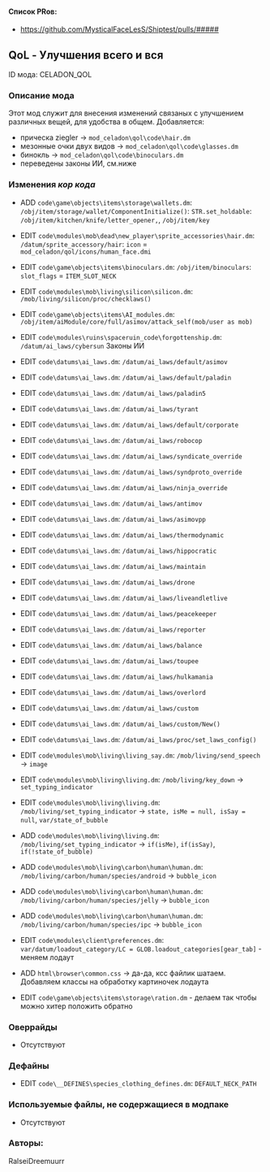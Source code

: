 

#### Список PRов:

- https://github.com/MysticalFaceLesS/Shiptest/pulls/#####
<!--
  Ссылки на PRы, связанные с модом:
  - Создание
  - Большие изменения
-->

<!-- Название мода. Не важно на русском или на английском. -->
## QoL - Улучшения всего и вся

ID мода: CELADON_QOL
<!--
  Название модпака прописными буквами, СОЕДИНЁННЫМИ_ПОДЧЁРКИВАНИЕМ,
  которое ты будешь использовать для обозначения файлов.
-->

### Описание мода

Этот мод служит для внесения изменений связаных с улучшением различных вещей, для удобства в общем.
Добавляется: 
- прическа ziegler -> `mod_celadon\qol\code\hair.dm`
- мезонные очки двух видов -> `mod_celadon\qol\code\glasses.dm`
- бинокль -> `mod_celadon\qol\code\binoculars.dm`
- переведены законы ИИ, см.ниже
<!--
  Что он делает, что добавляет: что, куда, зачем и почему - всё здесь.
  А также любая полезная информация.
-->

### Изменения *кор кода*

- ADD `code\game\objects\items\storage\wallets.dm`: `/obj/item/storage/wallet/ComponentInitialize()`: `STR.set_holdable`: `/obj/item/kitchen/knife/letter_opener,`, `/obj/item/key`
- EDIT `code\modules\mob\dead\new_player\sprite_accessories\hair.dm`: `/datum/sprite_accessory/hair`: `icon` = `mod_celadon/qol/icons/human_face.dmi`
- EDIT `code\game\objects\items\binoculars.dm`: `/obj/item/binoculars`: `slot_flags` = `ITEM_SLOT_NECK`
- EDIT `code\modules\mob\living\silicon\silicon.dm`: `/mob/living/silicon/proc/checklaws()`
- EDIT `code\game\objects\items\AI_modules.dm`: `/obj/item/aiModule/core/full/asimov/attack_self(mob/user as mob)`
- EDIT `code\modules\ruins\spaceruin_code\forgottenship.dm`: `/datum/ai_laws/cybersun`
Законы ИИ
- EDIT `code\datums\ai_laws.dm`: `/datum/ai_laws/default/asimov`
- EDIT `code\datums\ai_laws.dm`: `/datum/ai_laws/default/paladin`
- EDIT `code\datums\ai_laws.dm`: `/datum/ai_laws/paladin5`
- EDIT `code\datums\ai_laws.dm`: `/datum/ai_laws/tyrant`
- EDIT `code\datums\ai_laws.dm`: `/datum/ai_laws/default/corporate`
- EDIT `code\datums\ai_laws.dm`: `/datum/ai_laws/robocop`
- EDIT `code\datums\ai_laws.dm`: `/datum/ai_laws/syndicate_override`
- EDIT `code\datums\ai_laws.dm`: `/datum/ai_laws/syndproto_override`
- EDIT `code\datums\ai_laws.dm`: `/datum/ai_laws/ninja_override`
- EDIT `code\datums\ai_laws.dm`: `/datum/ai_laws/antimov`
- EDIT `code\datums\ai_laws.dm`: `/datum/ai_laws/asimovpp`
- EDIT `code\datums\ai_laws.dm`: `/datum/ai_laws/thermodynamic`
- EDIT `code\datums\ai_laws.dm`: `/datum/ai_laws/hippocratic`
- EDIT `code\datums\ai_laws.dm`: `/datum/ai_laws/maintain`
- EDIT `code\datums\ai_laws.dm`: `/datum/ai_laws/drone`
- EDIT `code\datums\ai_laws.dm`: `/datum/ai_laws/liveandletlive`
- EDIT `code\datums\ai_laws.dm`: `/datum/ai_laws/peacekeeper`
- EDIT `code\datums\ai_laws.dm`: `/datum/ai_laws/reporter`
- EDIT `code\datums\ai_laws.dm`: `/datum/ai_laws/balance`
- EDIT `code\datums\ai_laws.dm`: `/datum/ai_laws/toupee`
- EDIT `code\datums\ai_laws.dm`: `/datum/ai_laws/hulkamania`
- EDIT `code\datums\ai_laws.dm`: `/datum/ai_laws/overlord`
- EDIT `code\datums\ai_laws.dm`: `/datum/ai_laws/custom`
- EDIT `code\datums\ai_laws.dm`: `/datum/ai_laws/custom/New()`
- EDIT `code\datums\ai_laws.dm`: `/datum/ai_laws/proc/set_laws_config()`
- EDIT `code\modules\mob\living\living_say.dm`: `/mob/living/send_speech` -> `image`
- EDIT `code\modules\mob\living\living.dm`: `/mob/living/key_down` -> `set_typing_indicator`
- EDIT `code\modules\mob\living\living.dm`: `/mob/living/set_typing_indicator` -> `state, isMe = null, isSay = null`, `var/state_of_bubble`
- ADD `code\modules\mob\living\living.dm`: `/mob/living/set_typing_indicator` -> `if(isMe)`, `if(isSay)`, `if(!state_of_bubble)`
- ADD `code\modules\mob\living\carbon\human\human.dm`: `/mob/living/carbon/human/species/android` -> `bubble_icon`
- ADD `code\modules\mob\living\carbon\human\human.dm`: `/mob/living/carbon/human/species/jelly` -> `bubble_icon`
- ADD `code\modules\mob\living\carbon\human\human.dm`: `/mob/living/carbon/human/species/ipc` -> `bubble_icon`

- EDIT `code\modules\client\preferences.dm`: `var/datum/loadout_category/LC = GLOB.loadout_categories[gear_tab]` - меняем лодаут

- ADD `html\browser\common.css` -> да-да, ксс файлик шатаем. Добавляем классы на обработку картиночек лодаута

- EDIT `code\game\objects\items\storage\ration.dm` - делаем так чтобы можно хитер положить обратно

<!--
  Если вы редактировали какие-либо процедуры или переменные в кор коде,
  они должны быть указаны здесь.
  Нужно указать и файл, и процедуры/переменные.

  Изменений нет - напиши "Отсутствуют"
-->

### Оверрайды

- Отсутствуют
<!--
  Если ты добавлял новый модульный оверрайд, его нужно указать здесь.
  Здесь указываются оверрайды в твоём моде и папке `_master_files`

  Изменений нет - напиши "Отсутствуют"
-->

### Дефайны

- EDIT `code\__DEFINES\species_clothing_defines.dm`: `DEFAULT_NECK_PATH`
<!--
  Если требовалось добавить какие-либо дефайны, укажи файлы,
  в которые ты их добавил, а также перечисли имена.
  И то же самое, если ты используешь дефайны, определённые другим модом.

  Не используешь - напиши "Отсутствуют"
-->

### Используемые файлы, не содержащиеся в модпаке

- Отсутствуют
<!--
  Будь то немодульный файл или модульный файл, который не содержится в папке,
  принадлежащей этому конкретному моду, он должен быть упомянут здесь.
  Хорошими примерами являются иконки или звуки, которые используются одновременно
  несколькими модулями, или что-либо подобное.
-->

### Авторы:

RalseiDreemuurr
<!--
  Здесь находится твой никнейм
  Если работал совместно - никнеймы тех, кто помогал.
  В случае порта чего-либо должна быть ссылка на источник.
-->
